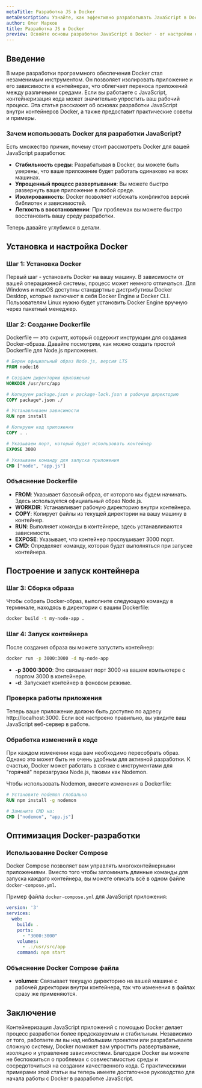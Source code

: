 ```yaml
---
metaTitle: Разработка JS в Docker
metaDescription: Узнайте, как эффективно разрабатывать JavaScript в Docker - изучите процессы контейнеризации, настройки среды и оптимизации рабочего процесса
author: Олег Марков
title: Разработка JS в Docker
preview: Освойте основы разработки JavaScript в Docker - от настройки среды до практических советов контейнеризации и оптимизации процесса разработки
---
```


## Введение

В мире разработки программного обеспечения Docker стал незаменимым инструментом. Он позволяет изолировать приложение и его зависимости в контейнерах, что облегчает переноса приложений между различными средами. Если вы работаете с JavaScript, контейнеризация кода может значительно упростить ваш рабочий процесс. Эта статья расскажет об основах разработки JavaScript внутри контейнеров Docker, а также предоставит практические советы и примеры.

### Зачем использовать Docker для разработки JavaScript?

Есть множество причин, почему стоит рассмотреть Docker для вашей JavaScript разработки:
- **Стабильность среды**: Разрабатывая в Docker, вы можете быть уверены, что ваше приложение будет работать одинаково на всех машинах.
- **Упрощенный процесс развертывания**: Вы можете быстро развернуть ваше приложение в любой среде.
- **Изолированность**: Docker позволяет избежать конфликтов версий библиотек и зависимостей.
- **Легкость в восстановлении**: При проблемах вы можете быстро восстановить вашу среду разработки.

Теперь давайте углубимся в детали.

## Установка и настройка Docker

### Шаг 1: Установка Docker

Первый шаг - установить Docker на вашу машину. В зависимости от вашей операционной системы, процесс может немного отличаться. Для Windows и macOS доступны стандартные дистрибутивы Docker Desktop, которые включают в себя Docker Engine и Docker CLI. Пользователям Linux нужно будет установить Docker Engine вручную через пакетный менеджер.

### Шаг 2: Создание Dockerfile

Dockerfile — это скрипт, который содержит инструкции для создания Docker-образа. Давайте посмотрим, как можно создать простой Dockerfile для Node.js приложения.

```dockerfile
# Берем официальный образ Node.js, версия LTS
FROM node:16

# Создаем директорию приложения
WORKDIR /usr/src/app

# Копируем package.json и package-lock.json в рабочую директорию
COPY package*.json ./

# Устанавливаем зависимости
RUN npm install

# Копируем код приложения
COPY . .

# Указываем порт, который будет использовать контейнер
EXPOSE 3000

# Указываем команду для запуска приложения
CMD ["node", "app.js"]
```

### Объяснение Dockerfile

- **FROM**: Указывает базовый образ, от которого мы будем начинать. Здесь используется официальный образ Node.js.
- **WORKDIR**: Устанавливает рабочую директорию внутри контейнера.
- **COPY**: Копирует файлы из текущей директории на вашу машину в контейнер.
- **RUN**: Выполняет команды в контейнере, здесь устанавливаются зависимости.
- **EXPOSE**: Указывает, что контейнер прослушивает 3000 порт.
- **CMD**: Определяет команду, которая будет выполняться при запуске контейнера.

## Построение и запуск контейнера

### Шаг 3: Сборка образа

Чтобы собрать Docker-образ, выполните следующую команду в терминале, находясь в директории с вашим Dockerfile:

```bash
docker build -t my-node-app .
```

### Шаг 4: Запуск контейнера

После создания образа вы можете запустить контейнер:

```bash
docker run -p 3000:3000 -d my-node-app
```

- **-p 3000:3000**: Это связывает порт 3000 на вашем компьютере с портом 3000 в контейнере.
- **-d**: Запускает контейнер в фоновом режиме.

### Проверка работы приложения

Теперь ваше приложение должно быть доступно по адресу http://localhost:3000. Если всё настроено правильно, вы увидите ваш JavaScript веб-сервер в работе.

### Обработка изменений в коде

При каждом изменении кода вам необходимо пересобрать образ. Однако это может быть не очень удобным для активной разработки. К счастью, Docker может работать в связке с инструментами для "горячей" перезагрузки Node.js, такими как Nodemon.

Чтобы использовать Nodemon, внесите изменения в Dockerfile:

```dockerfile
# Установите nodemon глобально
RUN npm install -g nodemon

# Замените CMD на:
CMD ["nodemon", "app.js"]
```

## Оптимизация Docker-разработки

### Использование Docker Compose

Docker Compose позволяет вам управлять многоконтейнерными приложениями. Вместо того чтобы запоминать длинные команды для запуска каждого контейнера, вы можете описать всё в одном файле `docker-compose.yml`.

Пример файла `docker-compose.yml` для JavaScript приложения:

```yaml
version: '3'
services:
  web:
    build: .
    ports:
      - "3000:3000"
    volumes:
      - .:/usr/src/app
    command: npm start
```

### Объяснение Docker Compose файла

- **volumes**: Связывает текущую директорию на вашей машине с рабочей директории внутри контейнера, так что изменения в файлах сразу же применяются.

## Заключение

Контейнеризация JavaScript приложений с помощью Docker делает процесс разработки более предсказуемым и стабильным. Независимо от того, работаете ли вы над небольшим проектом или разрабатываете сложную систему, Docker поможет вам упростить развертывание, изоляцию и управление зависимостями. Благодаря Docker вы можете не беспокоиться о проблемах с совместимостью среды и сосредоточиться на создании качественного кода. С практическими примерами этой статьи вы теперь имеете достаточное руководство для начала работы с Docker в разработке JavaScript.